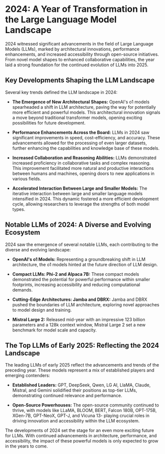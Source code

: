 # 2024: A Year of Transformation in the Large Language Model Landscape

2024 witnessed significant advancements in the field of Large Language Models (LLMs), marked by architectural innovations, performance enhancements, and increased accessibility through open-source initiatives.  From novel model shapes to enhanced collaborative capabilities, the year laid a strong foundation for the continued evolution of LLMs into 2025.

## Key Developments Shaping the LLM Landscape

Several key trends defined the LLM landscape in 2024:

* **The Emergence of New Architectural Shapes:**  OpenAI's o1 models spearheaded a shift in LLM architecture, paving the way for potentially more efficient and powerful models.  This architectural innovation signals a move beyond traditional transformer models, opening exciting possibilities for future development.

* **Performance Enhancements Across the Board:** LLMs in 2024 saw significant improvements in speed, cost-efficiency, and accuracy. These advancements allowed for the processing of even larger datasets, further enhancing the capabilities and knowledge base of these models.

* **Increased Collaboration and Reasoning Abilities:**  LLMs demonstrated increased proficiency in collaborative tasks and complex reasoning.  This improvement facilitated more natural and productive interactions between humans and machines, opening doors to new applications in various fields.

* **Accelerated Interaction Between Large and Smaller Models:**  The iterative interaction between large and smaller language models intensified in 2024. This dynamic fostered a more efficient development cycle, allowing researchers to leverage the strengths of both model types.

## Notable LLMs of 2024: A Diverse and Evolving Ecosystem

2024 saw the emergence of several notable LLMs, each contributing to the diverse and evolving landscape:

* **OpenAI's o1 Models:** Representing a groundbreaking shift in LLM architecture, the o1 models hinted at the future direction of LLM design.

* **Compact LLMs: Phi-2 and Alpaca 7B:**  These compact models demonstrated the potential for powerful performance within smaller footprints, increasing accessibility and reducing computational demands.

* **Cutting-Edge Architectures: Jamba and DBRX:**  Jamba and DBRX pushed the boundaries of LLM architecture, exploring novel approaches to model design and training.

* **Mistral Large 2:** Released mid-year with an impressive 123 billion parameters and a 128k context window, Mistral Large 2 set a new benchmark for model scale and capacity.

## The Top LLMs of Early 2025: Reflecting the 2024 Landscape

The leading LLMs of early 2025 reflect the advancements and trends of the preceding year.  These models represent a mix of established players and emerging contenders:

* **Established Leaders:** GPT, DeepSeek, Qwen, LG AI, LlaMA, Claude, Mistral, and Gemini solidified their positions as top-tier LLMs, demonstrating continued relevance and performance.

* **Open-Source Powerhouses:** The open-source community continued to thrive, with models like LLaMA, BLOOM, BERT, Falcon 180B, OPT-175B, XGen-7B, GPT-NeoX, GPT-J, and Vicuna 13- playing crucial roles in driving innovation and accessibility within the LLM ecosystem.


The developments of 2024 set the stage for an even more exciting future for LLMs. With continued advancements in architecture, performance, and accessibility, the impact of these powerful models is only expected to grow in the years to come.